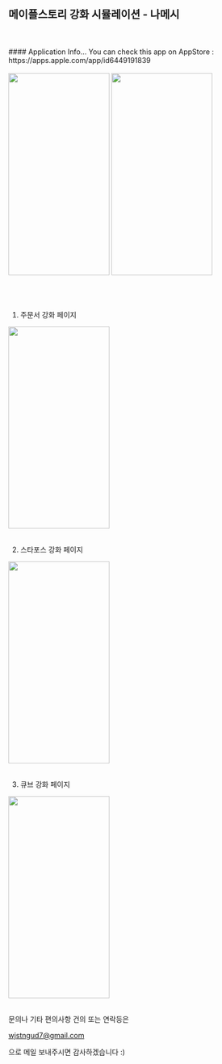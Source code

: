 ## 메이플스토리 강화 시뮬레이션 - 나메시
<br/>
<br/>
#### Application Info...
You can check this app on AppStore : https://apps.apple.com/app/id6449191839
<br/>
<br/>

<div>
  <img src="https://github.com/suhyeong-jeon/MapleSimulatorExplanation/assets/70623959/6717fdb4-3a49-4137-8933-67e984981852.png"  width="200" height="400"/>
  <img src="https://github.com/suhyeong-jeon/MapleSimulatorExplanation/assets/70623959/e9229fa2-bc6f-4d53-807a-e3c3c1aaac36.png" width="200" height="400"/>
</div>

<br/>
<br/>
<br/>

1. 주문서 강화 페이지
   
<img src="https://github.com/suhyeong-jeon/MapleSimulatorExplanation/assets/70623959/afbc189c-c2a7-4ce4-b749-ebc534048a30.png"  width="200" height="400"/>

   <br/>
   <br/>
   
2.  스타포스 강화 페이지

  <img src="https://github.com/suhyeong-jeon/MapleSimulatorExplanation/assets/70623959/f06f766c-3259-4f6a-8bf5-784b4fa95005.png"  width="200" height="400"/>

  <br/>
  <br/>
  
3.  큐브 강화 페이지

  <img src="https://github.com/suhyeong-jeon/MapleSimulatorExplanation/assets/70623959/85c40c04-5163-4a37-9b59-90057b2bfeb3.png"  width="200" height="400"/>

  <br/>
  <br/>



  문의나 기타 편의사항 건의 또는 연락등은 

  wjstngud7@gmail.com

  으로 메일 보내주시면 감사하겠습니다 :)

